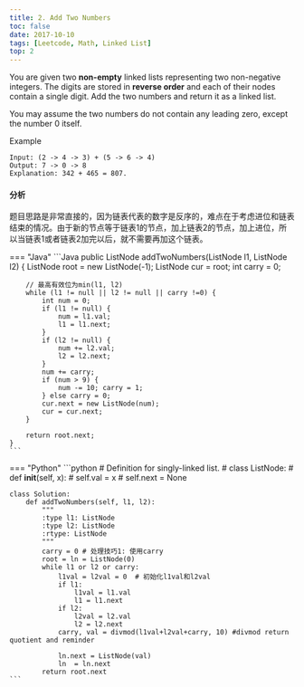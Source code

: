 ```yaml
---
title: 2. Add Two Numbers
toc: false
date: 2017-10-10
tags: [Leetcode, Math, Linked List]
top: 2
---
```


You are given two **non-empty** linked lists representing two non-negative integers. The digits are stored in **reverse order** and each of their nodes contain a single digit. Add the two numbers and return it as a linked list.

You may assume the two numbers do not contain any leading zero, except the number 0 itself.

Example

```
Input: (2 -> 4 -> 3) + (5 -> 6 -> 4)
Output: 7 -> 0 -> 8
Explanation: 342 + 465 = 807.
```

#### 分析

题目思路是非常直接的，因为链表代表的数字是反序的，难点在于考虑进位和链表结束的情况。由于新的节点等于链表1的节点，加上链表2的节点，加上进位，所以当链表1或者链表2加完以后，就不需要再加这个链表。

=== "Java"
    ```Java
    public ListNode addTwoNumbers(ListNode l1, ListNode l2) {
        ListNode root = new ListNode(-1);
        ListNode cur = root;
        int carry = 0;
    
        // 最高有效位为min(l1, l2)
        while (l1 != null || l2 != null || carry !=0) {
            int num = 0;
            if (l1 != null) {
                num = l1.val;
                l1 = l1.next;
            }
            if (l2 != null) {
                num += l2.val;
                l2 = l2.next;
            }
            num += carry;
            if (num > 9) {
                num -= 10; carry = 1;
            } else carry = 0;
            cur.next = new ListNode(num);
            cur = cur.next;
        }
    
        return root.next;
    }
    ```
    
=== "Python"
    ```python
    # Definition for singly-linked list.
    # class ListNode:
    #     def __init__(self, x):
    #         self.val = x
    #         self.next = None
    
    class Solution:
        def addTwoNumbers(self, l1, l2):
            """
            :type l1: ListNode
            :type l2: ListNode
            :rtype: ListNode
            """
            carry = 0 # 处理技巧1: 使用carry
            root = ln = ListNode(0)
            while l1 or l2 or carry:
                l1val = l2val = 0  # 初始化l1val和l2val
                if l1:
                    l1val = l1.val
                    l1 = l1.next
                if l2:
                    l2val = l2.val
                    l2 = l2.next
                carry, val = divmod(l1val+l2val+carry, 10) #divmod return quotient and reminder
    
                ln.next = ListNode(val)
                ln  = ln.next        
            return root.next
    ```




